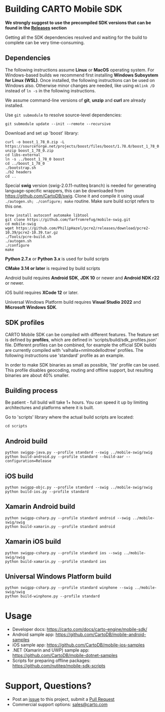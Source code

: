 # Building CARTO Mobile SDK 

**We strongly suggest to use the precompiled SDK versions that can be found in
the [Releases](https://github.com/CartoDB/mobile-sdk/releases) section** 

Getting all the SDK dependencies resolved and waiting for the build to complete can be very time-consuming.

## Dependencies
The following instructions assume **Linux** or **MacOS** operating system. For Windows-based builds we
recommend first installing **Windows Subsystem for Linux (WSL)**. Once installed, the following
instructions can be used on Windows also. Otherwise minor changes are needed, like using 
`mklink /D` instead of `ln -s` in the following instructions.

We assume command-line versions of **git**, **unzip** and **curl** are already installed.

Use `git submodule` to resolve source-level dependencies:

```
git submodule update --init --remote --recursive
```

Download and set up 'boost' library:

```
curl -o boost_1_78_0.zip -L https://sourceforge.net/projects/boost/files/boost/1.78.0/boost_1_78_0.zip/download
unzip boost_1_78_0.zip
cd libs-external
ln -s ../boost_1_78_0 boost
cd ../boost_1_78_0
./bootstrap.sh
./b2 headers
cd ..
```

Special **swig** version (swig-2.0.11-nutiteq branch) is needed for generating language-specific wrappers, this can be downloaded from https://github.com/CartoDB/swig. Clone it and compile it using usual `./autogen.sh; ./configure; make` routine. Make sure build script refers to this one.

```
brew install autoconf automake libtool
git clone https://github.com/farfromrefug/mobile-swig.git
cd mobile-swig
wget https://github.com/PhilipHazel/pcre2/releases/download/pcre2-10.39/pcre2-10.39.tar.gz
./Tools/pcre-build.sh
./autogen.sh
./configure
make
```

**Python 2.7.x** or **Python 3.x** is used for build scripts

**CMake 3.14 or later** is required by build scripts

Android build requires **Android SDK**, **JDK 10** or newer and **Android NDK r22** or newer.

iOS build requires **XCode 12** or later.

Universal Windows Platform build requires **Visual Studio 2022** and **Microsoft Windows SDK**.

## SDK profiles
CARTO Mobile SDK can be compiled with different features. The feature set is defined by **profiles**,
which are defined in 'scripts/build/sdk_profiles.json' file. Different profiles can be combined, for
example the official SDK builds are currently compiled with 'valhalla+nmlmodellodtree' profiles. The
following instructions use 'standard' profile as an example.

In order to make SDK binaries as small as possible, 'lite' profile can be used. This profile disables
geocoding, routing and offline support, but resulting binaries are about 40% smaller.

## Building process
Be patient - full build will take 1+ hours. You can speed it up by limiting architectures and platforms where it is built.

Go to 'scripts' library where the actual build scripts are located:

```
cd scripts
```

## Android build 
```
python swigpp-java.py --profile standard --swig ../mobile-swig/swig
python build-android.py --profile standard --build-aar --configuration=Release
```

## iOS build
```
python swigpp-objc.py --profile standard --swig ../mobile-swig/swig
python build-ios.py --profile standard
```

## Xamarin Android build
```
python swigpp-csharp.py --profile standard android --swig ../mobile-swig/swig
python build-xamarin.py --profile standard android
```

## Xamarin iOS build
```
python swigpp-csharp.py --profile standard ios --swig ../mobile-swig/swig
python build-xamarin.py --profile standard ios
```

## Universal Windows Platform build
```
python swigpp-csharp.py --profile standard winphone --swig ../mobile-swig/swig
python build-winphone.py --profile standard
```

# Usage
* Developer docs: https://carto.com/docs/carto-engine/mobile-sdk/
* Android sample app: https://github.com/CartoDB/mobile-android-samples
* iOS sample app: https://github.com/CartoDB/mobile-ios-samples
* .NET (Xamarin and UWP) sample app: https://github.com/CartoDB/mobile-dotnet-samples
* Scripts for preparing offline packages: https://github.com/nutiteq/mobile-sdk-scripts

# Support, Questions?
* Post an [issue](https://github.com/CartoDB/mobile-sdk/issues) to this project, submit a [Pull Request](https://github.com/CartoDB/mobile-sdk/pulls)
* Commercial support options: sales@carto.com
